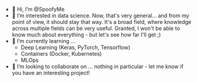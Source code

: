 - 👋 Hi, I’m @SpoofyMe
- 👀 I’m interested in data science. Now, that's very general... and from my point of view, it should stay that way.
  It's a broad field, where knowledge across multiple fields can be very useful. Granted, I won't be able to know much about everything - but let's see how far I'll get ;)
- 🌱 I’m currently learning ...
  - Deep Learning (Keras, PyTorch, Tensorflow)
  - Containers (Docker, Kubernetes)
  - MLOps
- 💞️ I’m looking to collaborate on ... nothing in particular - let me know if you have an interesting project!

<!---
SpoofyMe/SpoofyMe is a ✨ special ✨ repository because its `README.md` (this file) appears on your GitHub profile.
You can click the Preview link to take a look at your changes.
--->
